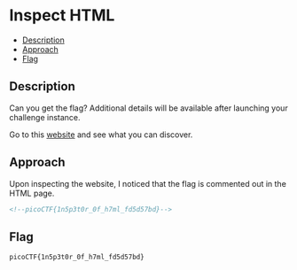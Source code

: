 # Inspect HTML

- [Description](#description)
- [Approach](#approach)
- [Flag](#flag)

## Description

Can you get the flag?
Additional details will be available after launching your challenge instance.

Go to this [website](http://saturn.picoctf.net:50964/) and see what you can discover.

## Approach

Upon inspecting the website, I noticed that the flag is commented out in the HTML page.

```html
<!--picoCTF{1n5p3t0r_0f_h7ml_fd5d57bd}-->
```

## Flag
`picoCTF{1n5p3t0r_0f_h7ml_fd5d57bd}`
